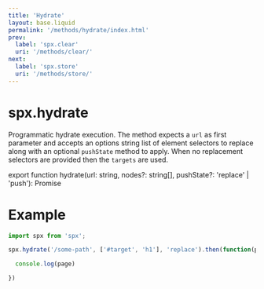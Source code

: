 ```yaml
---
title: 'Hydrate'
layout: base.liquid
permalink: '/methods/hydrate/index.html'
prev:
  label: 'spx.clear'
  uri: '/methods/clear/'
next:
  label: 'spx.store'
  uri: '/methods/store/'
---
```


# spx.hydrate

Programmatic hydrate execution. The method expects a `url` as first parameter and accepts an options string list of element selectors to replace along with an optional `pushState` method to apply. When no replacement selectors are provided then the `targets` are used.

export function hydrate(url: string, nodes?: string[], pushState?: 'replace' | 'push'): Promise<IPage>

# Example

<!--prettier-ignore-->
```js
import spx from 'spx';

spx.hydrate('/some-path', ['#target', 'h1'], 'replace').then(function(page) {

  console.log(page)

})
```

